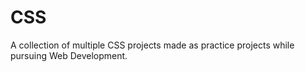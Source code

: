 # CSS
A collection of multiple CSS projects made as practice projects while pursuing Web Development.
